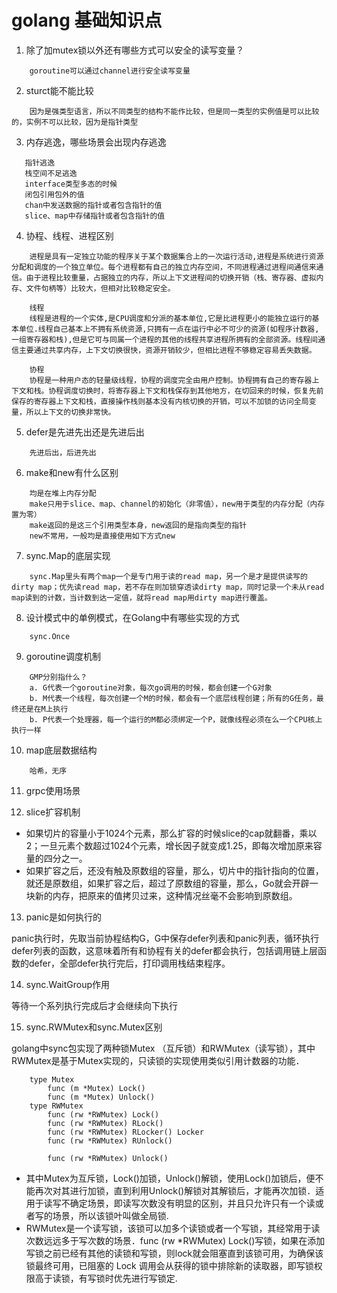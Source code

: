 # golang 基础知识点

1. 除了加mutex锁以外还有哪些方式可以安全的读写变量？
```
    goroutine可以通过channel进行安全读写变量
```

2. sturct能不能比较
```
    因为是强类型语言，所以不同类型的结构不能作比较，但是同一类型的实例值是可以比较的，实例不可以比较，因为是指针类型
```

3. 内存逃逸，哪些场景会出现内存逃逸
```
   指针逃逸
   栈空间不足逃逸
   interface类型多态的时候
   闭包引用包外的值
   chan中发送数据的指针或者包含指针的值
   slice、map中存储指针或者包含指针的值
```

4. 协程、线程、进程区别
```
    进程是具有一定独立功能的程序关于某个数据集合上的一次运行活动,进程是系统进行资源分配和调度的一个独立单位。每个进程都有自己的独立内存空间，不同进程通过进程间通信来通信。由于进程比较重量，占据独立的内存，所以上下文进程间的切换开销（栈、寄存器、虚拟内存、文件句柄等）比较大，但相对比较稳定安全。

    线程
    线程是进程的一个实体,是CPU调度和分派的基本单位,它是比进程更小的能独立运行的基本单位.线程自己基本上不拥有系统资源,只拥有一点在运行中必不可少的资源(如程序计数器,一组寄存器和栈),但是它可与同属一个进程的其他的线程共享进程所拥有的全部资源。线程间通信主要通过共享内存，上下文切换很快，资源开销较少，但相比进程不够稳定容易丢失数据。

    协程
    协程是一种用户态的轻量级线程，协程的调度完全由用户控制。协程拥有自己的寄存器上下文和栈。协程调度切换时，将寄存器上下文和栈保存到其他地方，在切回来的时候，恢复先前保存的寄存器上下文和栈，直接操作栈则基本没有内核切换的开销，可以不加锁的访问全局变量，所以上下文的切换非常快。
```

5.  defer是先进先出还是先进后出
```
    先进后出，后进先出
```

6. make和new有什么区别
```
    均是在堆上内存分配
    make只用于slice、map、channel的初始化（非零值），new用于类型的内存分配（内存置为零）
    make返回的是这三个引用类型本身，new返回的是指向类型的指针
    new不常用，一般均是直接使用如下方式new
```

7. sync.Map的底层实现
```
    sync.Map里头有两个map一个是专门用于读的read map，另一个是才是提供读写的dirty map；优先读read map，若不存在则加锁穿透读dirty map，同时记录一个未从read map读到的计数，当计数到达一定值，就将read map用dirty map进行覆盖。
```

8. 设计模式中的单例模式，在Golang中有哪些实现的方式
```
    sync.Once
```

9. goroutine调度机制
```
    GMP分别指什么？
    a. G代表一个goroutine对象，每次go调用的时候，都会创建一个G对象
    b. M代表一个线程，每次创建一个M的时候，都会有一个底层线程创建；所有的G任务，最终还是在M上执行
    b. P代表一个处理器，每一个运行的M都必须绑定一个P，就像线程必须在么一个CPU核上执行一样
```

10. map底层数据结构
```
    哈希，无序
```
11. grpc使用场景

12. slice扩容机制
* 如果切片的容量小于1024个元素，那么扩容的时候slice的cap就翻番，乘以2；一旦元素个数超过1024个元素，增长因子就变成1.25，即每次增加原来容量的四分之一。
* 如果扩容之后，还没有触及原数组的容量，那么，切片中的指针指向的位置，就还是原数组，如果扩容之后，超过了原数组的容量，那么，Go就会开辟一块新的内存，把原来的值拷贝过来，这种情况丝毫不会影响到原数组。

13. panic是如何执行的

panic执行时，先取当前协程结构G，G中保存defer列表和panic列表，循环执行defer列表的函数，这意味着所有和协程有关的defer都会执行，包括调用链上层函数的defer，全部defer执行完后，打印调用栈结束程序。

14. sync.WaitGroup作用

等待一个系列执行完成后才会继续向下执行

15. sync.RWMutex和sync.Mutex区别

golang中sync包实现了两种锁Mutex （互斥锁）和RWMutex（读写锁），其中RWMutex是基于Mutex实现的，只读锁的实现使用类似引用计数器的功能．
```
    type Mutex
        func (m *Mutex) Lock()
        func (m *Mutex) Unlock()
    type RWMutex
        func (rw *RWMutex) Lock()
        func (rw *RWMutex) RLock()
        func (rw *RWMutex) RLocker() Locker
        func (rw *RWMutex) RUnlock()

        func (rw *RWMutex) Unlock()
```
* 其中Mutex为互斥锁，Lock()加锁，Unlock()解锁，使用Lock()加锁后，便不能再次对其进行加锁，直到利用Unlock()解锁对其解锁后，才能再次加锁．适用于读写不确定场景，即读写次数没有明显的区别，并且只允许只有一个读或者写的场景，所以该锁叶叫做全局锁.
* RWMutex是一个读写锁，该锁可以加多个读锁或者一个写锁，其经常用于读次数远远多于写次数的场景．func (rw *RWMutex) Lock()写锁，如果在添加写锁之前已经有其他的读锁和写锁，则lock就会阻塞直到该锁可用，为确保该锁最终可用，已阻塞的 Lock 调用会从获得的锁中排除新的读取器，即写锁权限高于读锁，有写锁时优先进行写锁定.


